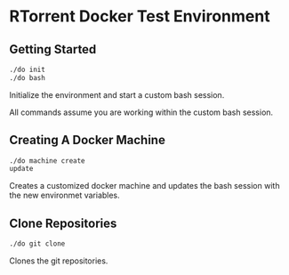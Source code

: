 RTorrent Docker Test Environment
================================

Getting Started
---------------

```bash
./do init
./do bash
```

Initialize the environment and start a custom bash session.

All commands assume you are working within the custom bash session.


Creating A Docker Machine
-------------------------

```bash
./do machine create
update
```

Creates a customized docker machine and updates the bash session with
the new environmet variables.


Clone Repositories
------------------

```bash
./do git clone
```

Clones the git repositories.
